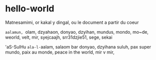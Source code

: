 # hello-world
Matnesamimi, or kakal y dingal, ou le document a partir du coeur

`aalamun, `olam, dzyahaon, donyao, dzyihan, mundus, mondo, mo~de, weorld, velt, mir, syejcaajh, srr31dzjie51, sege, sekai

'aS-SulHu `ala-l-`aalam, salaom bar donyao, dzyihana suluh, pax super mundo, paix au monde, 
peace in the world, mir v mir,  
